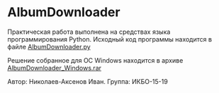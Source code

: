 # AlbumDownloader
Практическая работа выполнена на средствах языка программирования Python.
Исходный код программы находится в файле [AlbumDownloader.py](https://github.com/Frischmann/AlbumDownloader/blob/master/AlbumDownloader.py)

Решение собранное для ОС Windows находится в архиве [AlbumDownloader_Windows.rar](https://github.com/Frischmann/AlbumDownloader/blob/master/AlbumDownloader_Windows.rar)

Автор: Николаев-Аксенов Иван. Группа: ИКБО-15-19
